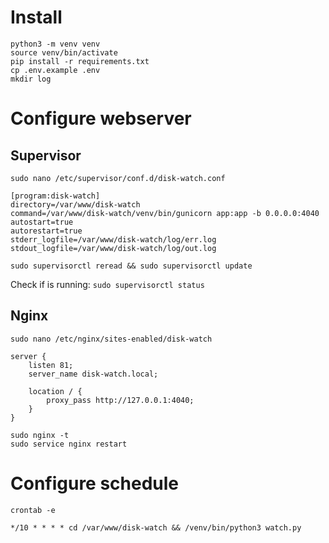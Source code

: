 # Install

```
python3 -m venv venv
source venv/bin/activate
pip install -r requirements.txt
cp .env.example .env
mkdir log
```

# Configure webserver

## Supervisor

`sudo nano /etc/supervisor/conf.d/disk-watch.conf`

```
[program:disk-watch]
directory=/var/www/disk-watch
command=/var/www/disk-watch/venv/bin/gunicorn app:app -b 0.0.0.0:4040
autostart=true
autorestart=true
stderr_logfile=/var/www/disk-watch/log/err.log
stdout_logfile=/var/www/disk-watch/log/out.log
```

`sudo supervisorctl reread && sudo supervisorctl update`

Check if is running: `sudo supervisorctl status`

## Nginx

`sudo nano /etc/nginx/sites-enabled/disk-watch`

```
server {
    listen 81;
    server_name disk-watch.local;

    location / {
        proxy_pass http://127.0.0.1:4040;
    }
}
```

```
sudo nginx -t
sudo service nginx restart
```

# Configure schedule

`crontab -e`

```
*/10 * * * * cd /var/www/disk-watch && /venv/bin/python3 watch.py
```